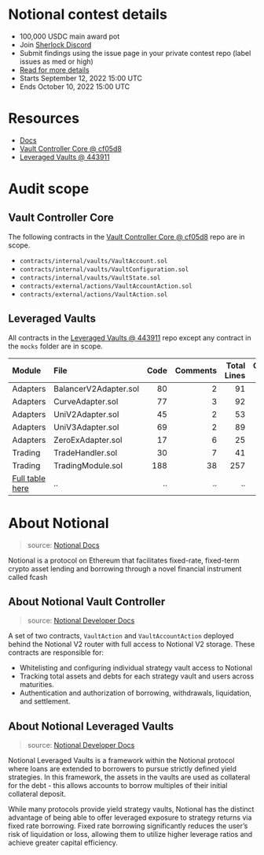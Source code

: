 # Notional contest details

- 100,000 USDC main award pot
- Join [Sherlock Discord](https://discord.gg/MABEWyASkp)
- Submit findings using the issue page in your private contest repo (label issues as med or high)
- [Read for more details](https://docs.sherlock.xyz/audits/watsons)
- Starts September 12, 2022 15:00 UTC
- Ends October 10, 2022 15:00 UTC

# Resources

- [Docs](https://docs.notional.finance/developer-documentation/how-to/leveraged-vaults)
- [Vault Controller Core @ cf05d8](https://github.com/notional-finance/contracts-v2/tree/cf05d8e3e4e4feb0b0cef2c3f188c91cdaac38e0)
- [Leveraged Vaults @ 443911](https://github.com/notional-finance/leveraged-vaults/tree/44391136629bacb3a2b5a4576d478738af9ffbe4)

# Audit scope

## Vault Controller Core

The following contracts in the [Vault Controller Core @ cf05d8](https://github.com/notional-finance/contracts-v2/tree/cf05d8e3e4e4feb0b0cef2c3f188c91cdaac38e0) repo are in scope.

- `contracts/internal/vaults/VaultAccount.sol`
- `contracts/internal/vaults/VaultConfiguration.sol`
- `contracts/internal/vaults/VaultState.sol`
- `contracts/external/actions/VaultAccountAction.sol`
- `contracts/external/actions/VaultAction.sol`

## Leveraged Vaults

All contracts in the [Leveraged Vaults @ 443911](https://github.com/notional-finance/leveraged-vaults/tree/44391136629bacb3a2b5a4576d478738af9ffbe4) repo except any contract in the `mocks` folder are in scope.

| Module                                                                                                                          | File                  | Code | Comments | Total Lines | Complexity / Line |
| :------------------------------------------------------------------------------------------------------------------------------ | :-------------------- | ---: | -------: | ----------: | ----------------: |
| Adapters                                                                                                                        | BalancerV2Adapter.sol |   80 |        2 |          91 |              17.5 |
| Adapters                                                                                                                        | CurveAdapter.sol      |   77 |        3 |          92 |              35.1 |
| Adapters                                                                                                                        | UniV2Adapter.sol      |   45 |        2 |          53 |              15.6 |
| Adapters                                                                                                                        | UniV3Adapter.sol      |   69 |        2 |          89 |              21.7 |
| Adapters                                                                                                                        | ZeroExAdapter.sol     |   17 |        6 |          25 |                 0 |
| Trading                                                                                                                         | TradeHandler.sol      |   30 |        7 |          41 |                 0 |
| Trading                                                                                                                         | TradingModule.sol     |  188 |       38 |         257 |                 9 |
| [Full table here](https://github.com/notional-finance/leveraged-vaults/tree/44391136629bacb3a2b5a4576d478738af9ffbe4/README.md) | ..                    |   .. |       .. |          .. |                .. |

# About Notional

> source: [Notional Docs](https://docs.notional.finance)

Notional is a protocol on Ethereum that facilitates fixed-rate, fixed-term crypto asset lending and borrowing through a novel financial instrument called fcash

## About Notional Vault Controller

> source: [Notional Developer Docs](https://docs.notional.finance/developer-documentation/how-to/leveraged-vaults#vault-controller)

A set of two contracts, `VaultAction` and `VaultAccountAction` deployed behind the Notional V2 router with full access to Notional V2 storage. These contracts are responsible for:

- Whitelisting and configuring individual strategy vault access to Notional
- Tracking total assets and debts for each strategy vault and users across maturities.
- Authentication and authorization of borrowing, withdrawals, liquidation, and settlement.

## About Notional Leveraged Vaults

> source: [Notional Developer Docs](https://docs.notional.finance/developer-documentation/how-to/leveraged-vaults)

Notional Leveraged Vaults is a framework within the Notional protocol where loans are extended to borrowers to pursue strictly defined yield strategies. In this framework, the assets in the vaults are used as collateral for the debt - this allows accounts to borrow multiples of their initial collateral deposit.

While many protocols provide yield strategy vaults, Notional has the distinct advantage of being able to offer leveraged exposure to strategy returns via fixed rate borrowing. Fixed rate borrowing significantly reduces the user’s risk of liquidation or loss, allowing them to utilize higher leverage ratios and achieve greater capital efficiency.
